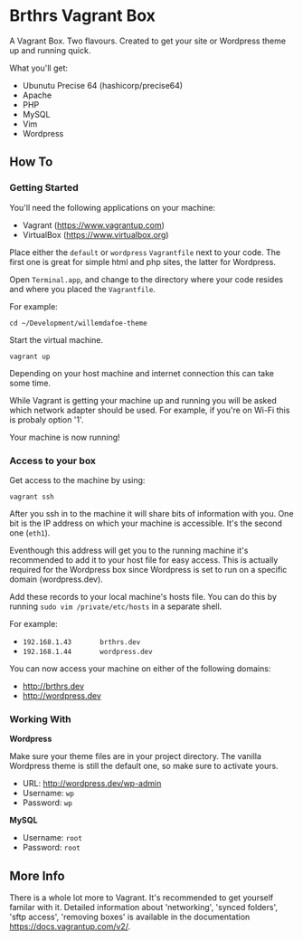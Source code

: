 # Brthrs Vagrant Box

A Vagrant Box. Two flavours. Created to get your site or Wordpress theme up and running quick.

What you'll get:

* Ubunutu Precise 64 (hashicorp/precise64)
* Apache
* PHP
* MySQL
* Vim
* Wordpress

## How To

### Getting Started
You'll need the following applications on your machine:

- Vagrant (https://www.vagrantup.com)
- VirtualBox (https://www.virtualbox.org)

Place either the `default` or `wordpress` `Vagrantfile` next to your code. The first one is great for simple html and php sites, the latter for Wordpress.

Open `Terminal.app`, and change to the directory where your code resides and where you placed the `Vagrantfile`.

For example:

```cd ~/Development/willemdafoe-theme```

Start the virtual machine.

```vagrant up```

Depending on your host machine and internet connection this can take some time.

While Vagrant is getting your machine up and running you will be asked which network adapter should be used. For example, if you're on Wi-Fi this is probaly option '1'.

Your machine is now running!

### Access to your box
Get access to the machine by using:

```vagrant ssh```

After you ssh in to the machine it will share bits of information with you. One bit is the IP address on which your machine is accessible. It's the second one (`eth1`).

Eventhough this address will get you to the running machine it's recommended to add it to your host file for easy access. This is actually required for the Wordpress box since Wordpress is set to run on a specific domain (wordpress.dev).

Add these records to your local machine's hosts file. You can do this by running `sudo vim /private/etc/hosts` in a separate shell.

For example:

* ```192.168.1.43		brthrs.dev```
* ```192.168.1.44		wordpress.dev```

You can now access your machine on either of the following domains:

* http://brthrs.dev
* http://wordpress.dev

### Working With

**Wordpress**

Make sure your theme files are in your project directory. The vanilla Wordpress theme is still the default one, so make sure to activate yours.

* URL: http://wordpress.dev/wp-admin
* Username: `wp`
* Password: `wp`

**MySQL**

* Username: `root`
* Password: `root`

## More Info
There is a whole lot more to Vagrant. It's recommended to get yourself familar with it. Detailed information about 'networking', 'synced folders', 'sftp access', 'removing boxes' is available in the documentation https://docs.vagrantup.com/v2/.
